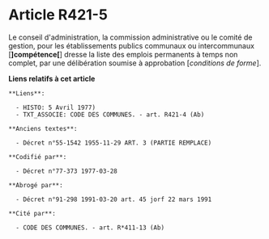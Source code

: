 # Article R421-5

Le conseil d'administration, la commission administrative ou le comité de gestion, pour les établissements publics communaux
ou intercommunaux [**]compétence[**] dresse la liste des emplois permanents à temps non complet, par une délibération soumise
à approbation [*conditions de forme*].

**Liens relatifs à cet article**

	**Liens**:

	  - HISTO: 5 Avril 1977)
	  - TXT_ASSOCIE: CODE DES COMMUNES. - art. R421-4 (Ab)

	**Anciens textes**:

	  - Décret n°55-1542 1955-11-29 ART. 3 (PARTIE REMPLACE)

	**Codifié par**:

	  - Décret n°77-373 1977-03-28

	**Abrogé par**:

	  - Décret n°91-298 1991-03-20 art. 45 jorf 22 mars 1991

	**Cité par**:

	  - CODE DES COMMUNES. - art. R*411-13 (Ab)
